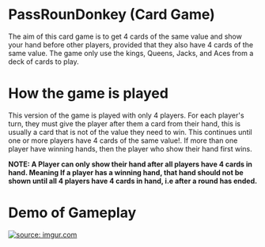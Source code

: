 # PassRounDonkey (Card Game)
The aim of this card game is to get 4 cards of the same value and show your hand before other players, provided that they also have 4 cards of the same value. The game only use the kings, Queens, Jacks, and Aces from a deck of cards to play. 

# How the game is played
This version of the game is played with only 4 players. For each player's turn, they must give the player after them a card from their hand, this is usually a card that is not of the value they need to win. This continues until one or more players have 4 cards of the same value!. If more than one player have winning hands, then the player who show their hand first wins.

<b>NOTE: A Player can only show their hand after all players have 4 cards in hand. Meaning If a player has a winning hand, that hand should not be shown until all 4 players have 4 cards in hand, i.e after a round has ended. </b>

# Demo of Gameplay
<a href="http://imgur.com/vYxXDZ6"><img src="http://i.imgur.com/vYxXDZ6.gif" title="source: imgur.com" /></a>
